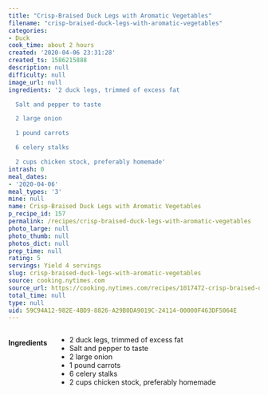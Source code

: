 ```yaml
---
title: "Crisp-Braised Duck Legs with Aromatic Vegetables"
filename: "crisp-braised-duck-legs-with-aromatic-vegetables"
categories:
- Duck
cook_time: about 2 hours
created: '2020-04-06 23:31:28'
created_ts: 1586215888
description: null
difficulty: null
image_url: null
ingredients: '2 duck legs, trimmed of excess fat

  Salt and pepper to taste

  2 large onion

  1 pound carrots

  6 celery stalks

  2 cups chicken stock, preferably homemade'
intrash: 0
meal_dates:
- '2020-04-06'
meal_types: '3'
mine: null
name: Crisp-Braised Duck Legs with Aromatic Vegetables
p_recipe_id: 157
permalink: /recipes/crisp-braised-duck-legs-with-aromatic-vegetables
photo_large: null
photo_thumb: null
photos_dict: null
prep_time: null
rating: 5
servings: Yield 4 servings
slug: crisp-braised-duck-legs-with-aromatic-vegetables
source: cooking.nytimes.com
source_url: https://cooking.nytimes.com/recipes/1017472-crisp-braised-duck-legs-with-aromatic-vegetables?action=click&module=Global%20Search%20Recipe%20Card&pgType=search&rank=1
total_time: null
type: null
uid: 59C94A12-982E-4BD9-8826-A29B0DA9019C-24114-00000F463DF5064E
---
```

<div class="large-8 medium-7 columns" id="writeup">	</div><!-- #writeup -->
</div><!-- #row-one -->
<div class="row" id="row-two">	<div class="medium-4 small-5 columns" id="ingredients"><h4>Ingredients</h4><div class="box box-ingredients content"><ul>
<li>2 duck legs, trimmed of excess fat</li>
<li>Salt and pepper to taste</li>
<li>2 large onion</li>
<li>1 pound carrots</li>
<li>6 celery stalks</li>
<li>2 cups chicken stock, preferably homemade</li>
</ul>
</div>	</div>	<div class="medium-6 small-7 columns" id="directions">	</div>